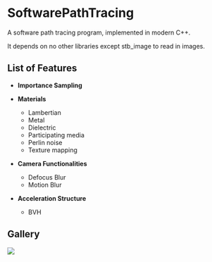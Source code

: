 # SoftwarePathTracing
A software path tracing program, implemented in modern C++. 

It depends on no other libraries except stb_image to read in images.

## List of Features 
- **Importance Sampling**
- **Materials**
    - Lambertian
    - Metal
    - Dielectric
    - Participating media
    - Perlin noise
    - Texture mapping

- **Camera Functionalities**
    - Defocus Blur
    - Motion Blur

- **Acceleration Structure**
    - BVH

## Gallery
![](https://github.com/wcvanvan/Renderer/blob/main/samples/sample2.jpg)
